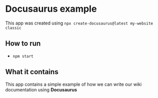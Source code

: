 # Docusaurus example

This app was created using `npx create-docusaurus@latest my-website classic`

## How to run

- `npm start`

## What it contains

This app contains a simple example of how we can write our wiki documentation using **Docusaurus**